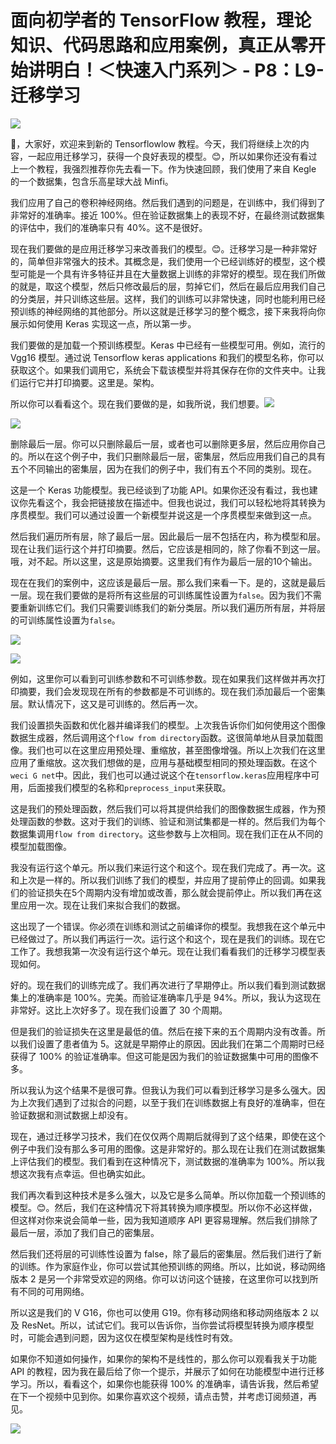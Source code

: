 # 面向初学者的 TensorFlow 教程，理论知识、代码思路和应用案例，真正从零开始讲明白！＜快速入门系列＞ - P8：L9- 迁移学习 

![](img/61fab98aab26950654922e0fb57a2416_0.png)

🎼，大家好，欢迎来到新的 Tensorflowlow 教程。今天，我们将继续上次的内容，一起应用迁移学习，获得一个良好表现的模型。😊，所以如果你还没有看过上一个教程，我强烈推荐你先去看一下。作为快速回顾，我们使用了来自 Kegle 的一个数据集，包含乐高星球大战 Minfi。

我们应用了自己的卷积神经网络。然后我们遇到的问题是，在训练中，我们得到了非常好的准确率。接近 100%。但在验证数据集上的表现不好，在最终测试数据集的评估中，我们的准确率只有 40%。这不是很好。

现在我们要做的是应用迁移学习来改善我们的模型。😊。迁移学习是一种非常好的，简单但非常强大的技术。其概念是，我们使用一个已经训练好的模型，这个模型可能是一个具有许多特征并且在大量数据上训练的非常好的模型。现在我们所做的就是，取这个模型，然后只修改最后的层，剪掉它们，然后在最后应用我们自己的分类层，并只训练这些层。这样，我们的训练可以非常快速，同时也能利用已经预训练的神经网络的其他部分。所以这就是迁移学习的整个概念，接下来我将向你展示如何使用 Keras 实现这一点，所以第一步。

我们要做的是加载一个预训练模型。Keras 中已经有一些模型可用。例如，流行的 Vgg16 模型。通过说 Tensorflow keras applications 和我们的模型名称，你可以获取这个。如果我们调用它，系统会下载该模型并将其保存在你的文件夹中。让我们运行它并打印摘要。这里是。架构。

所以你可以看看这个。现在我们要做的是，如我所说，我们想要。![](img/61fab98aab26950654922e0fb57a2416_2.png)

![](img/61fab98aab26950654922e0fb57a2416_3.png)

删除最后一层。你可以只删除最后一层，或者也可以删除更多层，然后应用你自己的。所以在这个例子中，我们只删除最后一层，密集层，然后应用我们自己的具有五个不同输出的密集层，因为在我们的例子中，我们有五个不同的类别。现在。

这是一个 Keras 功能模型。我已经谈到了功能 API。如果你还没有看过，我也建议你先看这个，我会把链接放在描述中。但我也说过，我们可以轻松地将其转换为序贯模型。我们可以通过设置一个新模型并说这是一个序贯模型来做到这一点。

然后我们遍历所有层，除了最后一层。因此最后一层不包括在内，称为模型和层。现在让我们运行这个并打印摘要。然后，它应该是相同的，除了你看不到这一层。哦，对不起。所以这里，这是原始摘要。这里我们有作为最后一层的10个输出。

现在在我们的案例中，这应该是最后一层。那么我们来看一下。是的，这就是最后一层。现在我们要做的是将所有这些层的可训练属性设置为`false`。因为我们不需要重新训练它们。我们只需要训练我们的新分类层。所以我们遍历所有层，并将层的可训练属性设置为`false`。

![](img/61fab98aab26950654922e0fb57a2416_5.png)

![](img/61fab98aab26950654922e0fb57a2416_6.png)

例如，这里你可以看到可训练参数和不可训练参数。现在如果我们这样做并再次打印摘要，我们会发现现在所有的参数都是不可训练的。现在我们添加最后一个密集层。默认情况下，这又是可训练的。然后再一次。

我们设置损失函数和优化器并编译我们的模型。上次我告诉你们如何使用这个图像数据生成器，然后调用这个`flow from directory`函数。这很简单地从目录加载图像。我们也可以在这里应用预处理、重缩放，甚至图像增强。所以上次我们在这里应用了重缩放。这次我们想做的是，应用与基础模型相同的预处理函数。在这个`weci G net`中。因此，我们也可以通过说这个在`tensorflow.keras`应用程序中可用，后面接我们模型的名称和`preprocess_input`来获取。

这是我们的预处理函数，然后我们可以将其提供给我们的图像数据生成器，作为预处理函数的参数。这对于我们的训练、验证和测试集都是一样的。然后我们为每个数据集调用`flow from directory`。这些参数与上次相同。现在我们正在从不同的模型加载图像。

我没有运行这个单元。所以我们来运行这个和这个。现在我们完成了。再一次。这和上次是一样的。所以我们训练了我们的模型，并应用了提前停止的回调。如果我们的验证损失在5个周期内没有增加或改善，那么就会提前停止。所以我们再在这里应用一次。现在让我们来拟合我们的数据。

这出现了一个错误。你必须在训练和测试之前编译你的模型。我想我在这个单元中已经做过了。所以我们再运行一次。运行这个和这个，现在是我们的训练。现在它工作了。我想我第一次没有运行这个单元。现在让我们看看我们的迁移学习模型表现如何。

好的。现在我们的训练完成了。我们再次进行了早期停止。所以我们看到测试数据集上的准确率是 100%。完美。而验证准确率几乎是 94%。所以，我认为这现在非常好。这比上次好多了。现在我们设置了 30 个周期。

但是我们的验证损失在这里是最低的值。然后在接下来的五个周期内没有改善。所以我们设置了患者值为 5。这就是早期停止的原因。因此我们在第二个周期时已经获得了 100% 的验证准确率。但这可能是因为我们的验证数据集中可用的图像不多。

所以我认为这个结果不是很可靠。但我认为我们可以看到迁移学习是多么强大。因为上次我们遇到了过拟合的问题，以至于我们在训练数据上有良好的准确率，但在验证数据和测试数据上却没有。

现在，通过迁移学习技术，我们在仅仅两个周期后就得到了这个结果，即使在这个例子中我们没有那么多可用的图像。这是非常好的。那么现在让我们在测试数据集上评估我们的模型。我们看到在这种情况下，测试数据的准确率为 100%。所以我想这次我有点幸运。但也确实如此。

我们再次看到这种技术是多么强大，以及它是多么简单。所以你加载一个预训练的模型。😊。然后，我们在这种情况下将其转换为顺序模型。所以你不必这样做，但这样对你来说会简单一些，因为我知道顺序 API 更容易理解。然后我们排除了最后一层，添加了我们自己的密集层。

然后我们还将层的可训练性设置为 false，除了最后的密集层。然后我们进行了新的训练。作为家庭作业，你可以尝试其他预训练的网络。所以，比如说，移动网络版本 2 是另一个非常受欢迎的网络。你可以访问这个链接，在这里你可以找到所有不同的可用网络。

所以这是我们的 V G16，你也可以使用 G19。你有移动网络和移动网络版本 2 以及 ResNet。所以，试试它们。我可以告诉你，当你尝试将模型转换为顺序模型时，可能会遇到问题，因为这仅在模型架构是线性时有效。

如果你不知道如何操作，如果你的架构不是线性的，那么你可以观看我关于功能 API 的教程，因为我在最后给了你一个提示，并展示了如何在功能模型中进行迁移学习。所以，看看这个，如果你也能获得 100% 的准确率，请告诉我，然后希望在下一个视频中见到你。如果你喜欢这个视频，请点击赞，并考虑订阅频道，再见。

![](img/61fab98aab26950654922e0fb57a2416_8.png)

